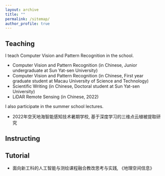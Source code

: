 ```yaml
---
layout: archive
title: ""
permalink: /sitemap/
author_profile: true
---
```


## Teaching

I teach Computer Vision and Pattern Recognition in the school.
- Computer Vision and Pattern Recognition (in Chinese, Junior undergraduate at Sun Yat-sen University)
- Computer Vision and Pattern Recognition (in Chinese, First year graduate student at Macau University of Science and Technology)
- Scientific Writing (in Chinese, Doctoral student at Sun Yat-sen University)
- LiDAR Remote Sensing (in Chinese, 2022)

I also participate in the summer school lectures.
- 2022年空天地海智能感知技术暑期学校, 基于深度学习的三维点云植被提取研究

## Instructing


## Tutorial
- 面向新工科的人工智能与测绘课程融合教改思考与实践, 《地理空间信息》
